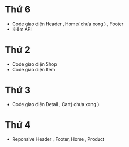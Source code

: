 # Thứ 6

- Code giao diện Header , Home( chưa xong ) , Footer
- Kiếm API

# Thứ 2

- Code giao diện Shop
- Code giao diện Item

# Thứ 3

- Code giao diện Detail , Cart( chưa xong )

# Thứ 4

- Reponsive Header , Footer, Home , Product
